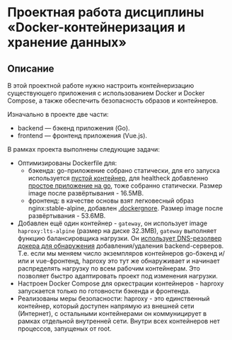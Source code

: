 # Проектная работа дисциплины «Docker-контейнеризация и хранение данных»

## Описание
В этой проектной работе нужно настроить контейнеризацию существующего приложения с использованием Docker и Docker Compose, а также обеспечить безопасность образов и контейнеров.

Изначально в проекте две части:
* backend — бэкенд приложения (Go).
* frontend — фронтенд приложения (Vue.js).

В рамках проекта выполнены следующие задачи:
* Оптимизированы Dockerfile для:
  * бэкенда: go-приложение собрано статически, для его запуска используется [пустой контейнер](https://hub.docker.com/_/scratch/), для healtheck добавленно [простое приложение на go](backend/cmd/healthcheck), тоже собранно статически. Размер image после развёртывания - 16.5MB.
  * фронтенд: в качестве основы взят легковесный образ nginx:stable-alpine, добавлен [.dockergnore](https://cli.vuejs.org/ru/guide/deployment.html#docker-nginx). Размер image после развёртывания - 53.6MB.
* Добавлен ещё один контейнер - `gateway`, он использует image `haproxy:lts-alpine` (размер на диске 32.3MB), `gateway` выполняет функцию балансировщика нагрузки. Он [использует DNS-резолвер докера для обнаружения](https://www.haproxy.com/blog/haproxy-on-docker-swarm-load-balancing-and-dns-service-discovery) добавления/удаления backend-серверов. Т.е. если мы меняем число экземпляров контейнеров go-бэкенд и/или и vue-фронтенд, haproxy это тут же обнаруживает и начинает распределять нагрузку по всем рабочим контейнерам. Это позволяет быстро адаптировать проект под изменения нагрузки.
* Настроен Docker Compose для оркестрации контейнеров - haproxy запускается только по готовности бэкенда и фронтенда.
* Реализованы меры безопасности: haproxy - это единственный контейнер, который доступен напрямую из внешней сети (Интернет), с остальными контейнерами он коммуницирует в рамках отдельной внутренней сети. Внутри всех контейнеров нет процессов, запущеных от root.

  

